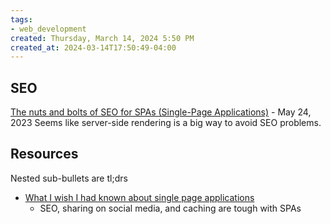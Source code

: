 ```yaml
---
tags: 
- web_development
created: Thursday, March 14, 2024 5:50 PM
created_at: 2024-03-14T17:50:49-04:00
---
```


## SEO

[The nuts and bolts of SEO for SPAs (Single-Page Applications)](https://seranking.com/blog/single-page-application-seo/) - May 24, 2023
Seems like server-side rendering is a big way to avoid SEO problems.

## Resources

Nested sub-bullets are tl;drs

- [What I wish I had known about single page applications](https://stackoverflow.blog/2021/12/28/what-i-wish-i-had-known-about-single-page-applications/)
    - SEO, sharing on social media, and caching are tough with SPAs
